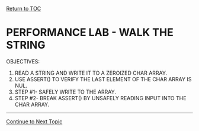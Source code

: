 <a href="https://github.com/CyberTrainingUSAF/05-C-Programming/blob/master/00-Table-of-Contents.md" rel="Return to TOC"> Return to TOC </a>

# PERFORMANCE LAB - WALK THE STRING

OBJECTIVES:

1. READ A STRING AND WRITE IT TO A ZEROIZED CHAR ARRAY.
2. USE ASSERT() TO VERIFY THE LAST ELEMENT OF THE CHAR ARRAY IS NUL.
3. STEP #1- SAFELY WRITE TO THE ARRAY.
4. STEP #2- BREAK ASSERT() BY UNSAFELY READING INPUT INTO THE CHAR ARRAY.

---
<a href="https://github.com/CyberTrainingUSAF/05-C-Programming/blob/master/15_Error_handling/02_errno.md" rel="Continue to Next Topic"> Continue to Next Topic </a>
